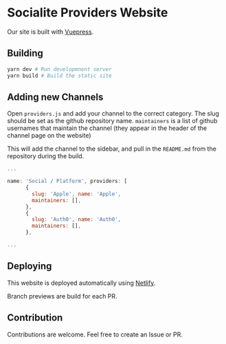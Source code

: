 # Socialite Providers Website

Our site is built with [Vuepress](https://vuepress.vuejs.org/).


## Building

```bash
yarn dev # Run developmnent server
yarn build # Build the static site
```

## Adding new Channels

Open `providers.js` and add your channel to the correct category. The slug should be set as the github repository name.
`maintainers` is a list of github usernames that maintain the channel (they appear in the header of the channel page on the website)

This will add the channel to the sidebar, and pull in the `README.md` from the repository during the build. 

```js
...

name: 'Social / Platform', providers: [
      {
        slug: 'Apple', name: 'Apple',
        maintainers: [],
      },
      {
        slug: 'Auth0', name: 'Auth0',
        maintainers: [],
      },

...
```


## Deploying
This website is deployed automatically using [Netlify](https://app.netlify.com).
   
Branch previews are build for each PR.

## Contribution

Contributions are welcome. Feel free to create an Issue or PR.
